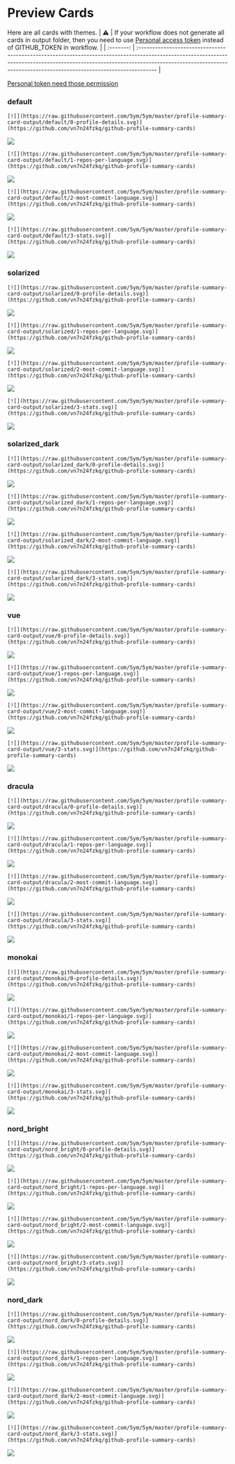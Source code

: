 
# Preview Cards

Here are all cards with themes.
| :warning: | If your workflow does not generate all cards in output folder, then you need to use [Personal access token](https://docs.github.com/en/actions/configuring-and-managing-workflows/creating-and-storing-encrypted-secrets) instead of GITHUB_TOKEN in workflow. |
| :-------: | :------------------------------------------------------------------------------------------------------------------------------------------------------------------------------------------------------------------------------------------------ |

[Personal token need those permission](https://github.com/vn7n24fzkq/github-profile-summary-cards/wiki/Personal-access-token-permissions)


### default


```
[![](https://raw.githubusercontent.com/5ym/5ym/master/profile-summary-card-output/default/0-profile-details.svg)](https://github.com/vn7n24fzkq/github-profile-summary-cards)
```
![](https://raw.githubusercontent.com/5ym/5ym/master/profile-summary-card-output/default/0-profile-details.svg)


```
[![](https://raw.githubusercontent.com/5ym/5ym/master/profile-summary-card-output/default/1-repos-per-language.svg)](https://github.com/vn7n24fzkq/github-profile-summary-cards)
```
![](https://raw.githubusercontent.com/5ym/5ym/master/profile-summary-card-output/default/1-repos-per-language.svg)


```
[![](https://raw.githubusercontent.com/5ym/5ym/master/profile-summary-card-output/default/2-most-commit-language.svg)](https://github.com/vn7n24fzkq/github-profile-summary-cards)
```
![](https://raw.githubusercontent.com/5ym/5ym/master/profile-summary-card-output/default/2-most-commit-language.svg)


```
[![](https://raw.githubusercontent.com/5ym/5ym/master/profile-summary-card-output/default/3-stats.svg)](https://github.com/vn7n24fzkq/github-profile-summary-cards)
```
![](https://raw.githubusercontent.com/5ym/5ym/master/profile-summary-card-output/default/3-stats.svg)


### solarized


```
[![](https://raw.githubusercontent.com/5ym/5ym/master/profile-summary-card-output/solarized/0-profile-details.svg)](https://github.com/vn7n24fzkq/github-profile-summary-cards)
```
![](https://raw.githubusercontent.com/5ym/5ym/master/profile-summary-card-output/solarized/0-profile-details.svg)


```
[![](https://raw.githubusercontent.com/5ym/5ym/master/profile-summary-card-output/solarized/1-repos-per-language.svg)](https://github.com/vn7n24fzkq/github-profile-summary-cards)
```
![](https://raw.githubusercontent.com/5ym/5ym/master/profile-summary-card-output/solarized/1-repos-per-language.svg)


```
[![](https://raw.githubusercontent.com/5ym/5ym/master/profile-summary-card-output/solarized/2-most-commit-language.svg)](https://github.com/vn7n24fzkq/github-profile-summary-cards)
```
![](https://raw.githubusercontent.com/5ym/5ym/master/profile-summary-card-output/solarized/2-most-commit-language.svg)


```
[![](https://raw.githubusercontent.com/5ym/5ym/master/profile-summary-card-output/solarized/3-stats.svg)](https://github.com/vn7n24fzkq/github-profile-summary-cards)
```
![](https://raw.githubusercontent.com/5ym/5ym/master/profile-summary-card-output/solarized/3-stats.svg)


### solarized_dark


```
[![](https://raw.githubusercontent.com/5ym/5ym/master/profile-summary-card-output/solarized_dark/0-profile-details.svg)](https://github.com/vn7n24fzkq/github-profile-summary-cards)
```
![](https://raw.githubusercontent.com/5ym/5ym/master/profile-summary-card-output/solarized_dark/0-profile-details.svg)


```
[![](https://raw.githubusercontent.com/5ym/5ym/master/profile-summary-card-output/solarized_dark/1-repos-per-language.svg)](https://github.com/vn7n24fzkq/github-profile-summary-cards)
```
![](https://raw.githubusercontent.com/5ym/5ym/master/profile-summary-card-output/solarized_dark/1-repos-per-language.svg)


```
[![](https://raw.githubusercontent.com/5ym/5ym/master/profile-summary-card-output/solarized_dark/2-most-commit-language.svg)](https://github.com/vn7n24fzkq/github-profile-summary-cards)
```
![](https://raw.githubusercontent.com/5ym/5ym/master/profile-summary-card-output/solarized_dark/2-most-commit-language.svg)


```
[![](https://raw.githubusercontent.com/5ym/5ym/master/profile-summary-card-output/solarized_dark/3-stats.svg)](https://github.com/vn7n24fzkq/github-profile-summary-cards)
```
![](https://raw.githubusercontent.com/5ym/5ym/master/profile-summary-card-output/solarized_dark/3-stats.svg)


### vue


```
[![](https://raw.githubusercontent.com/5ym/5ym/master/profile-summary-card-output/vue/0-profile-details.svg)](https://github.com/vn7n24fzkq/github-profile-summary-cards)
```
![](https://raw.githubusercontent.com/5ym/5ym/master/profile-summary-card-output/vue/0-profile-details.svg)


```
[![](https://raw.githubusercontent.com/5ym/5ym/master/profile-summary-card-output/vue/1-repos-per-language.svg)](https://github.com/vn7n24fzkq/github-profile-summary-cards)
```
![](https://raw.githubusercontent.com/5ym/5ym/master/profile-summary-card-output/vue/1-repos-per-language.svg)


```
[![](https://raw.githubusercontent.com/5ym/5ym/master/profile-summary-card-output/vue/2-most-commit-language.svg)](https://github.com/vn7n24fzkq/github-profile-summary-cards)
```
![](https://raw.githubusercontent.com/5ym/5ym/master/profile-summary-card-output/vue/2-most-commit-language.svg)


```
[![](https://raw.githubusercontent.com/5ym/5ym/master/profile-summary-card-output/vue/3-stats.svg)](https://github.com/vn7n24fzkq/github-profile-summary-cards)
```
![](https://raw.githubusercontent.com/5ym/5ym/master/profile-summary-card-output/vue/3-stats.svg)


### dracula


```
[![](https://raw.githubusercontent.com/5ym/5ym/master/profile-summary-card-output/dracula/0-profile-details.svg)](https://github.com/vn7n24fzkq/github-profile-summary-cards)
```
![](https://raw.githubusercontent.com/5ym/5ym/master/profile-summary-card-output/dracula/0-profile-details.svg)


```
[![](https://raw.githubusercontent.com/5ym/5ym/master/profile-summary-card-output/dracula/1-repos-per-language.svg)](https://github.com/vn7n24fzkq/github-profile-summary-cards)
```
![](https://raw.githubusercontent.com/5ym/5ym/master/profile-summary-card-output/dracula/1-repos-per-language.svg)


```
[![](https://raw.githubusercontent.com/5ym/5ym/master/profile-summary-card-output/dracula/2-most-commit-language.svg)](https://github.com/vn7n24fzkq/github-profile-summary-cards)
```
![](https://raw.githubusercontent.com/5ym/5ym/master/profile-summary-card-output/dracula/2-most-commit-language.svg)


```
[![](https://raw.githubusercontent.com/5ym/5ym/master/profile-summary-card-output/dracula/3-stats.svg)](https://github.com/vn7n24fzkq/github-profile-summary-cards)
```
![](https://raw.githubusercontent.com/5ym/5ym/master/profile-summary-card-output/dracula/3-stats.svg)


### monokai


```
[![](https://raw.githubusercontent.com/5ym/5ym/master/profile-summary-card-output/monokai/0-profile-details.svg)](https://github.com/vn7n24fzkq/github-profile-summary-cards)
```
![](https://raw.githubusercontent.com/5ym/5ym/master/profile-summary-card-output/monokai/0-profile-details.svg)


```
[![](https://raw.githubusercontent.com/5ym/5ym/master/profile-summary-card-output/monokai/1-repos-per-language.svg)](https://github.com/vn7n24fzkq/github-profile-summary-cards)
```
![](https://raw.githubusercontent.com/5ym/5ym/master/profile-summary-card-output/monokai/1-repos-per-language.svg)


```
[![](https://raw.githubusercontent.com/5ym/5ym/master/profile-summary-card-output/monokai/2-most-commit-language.svg)](https://github.com/vn7n24fzkq/github-profile-summary-cards)
```
![](https://raw.githubusercontent.com/5ym/5ym/master/profile-summary-card-output/monokai/2-most-commit-language.svg)


```
[![](https://raw.githubusercontent.com/5ym/5ym/master/profile-summary-card-output/monokai/3-stats.svg)](https://github.com/vn7n24fzkq/github-profile-summary-cards)
```
![](https://raw.githubusercontent.com/5ym/5ym/master/profile-summary-card-output/monokai/3-stats.svg)


### nord_bright


```
[![](https://raw.githubusercontent.com/5ym/5ym/master/profile-summary-card-output/nord_bright/0-profile-details.svg)](https://github.com/vn7n24fzkq/github-profile-summary-cards)
```
![](https://raw.githubusercontent.com/5ym/5ym/master/profile-summary-card-output/nord_bright/0-profile-details.svg)


```
[![](https://raw.githubusercontent.com/5ym/5ym/master/profile-summary-card-output/nord_bright/1-repos-per-language.svg)](https://github.com/vn7n24fzkq/github-profile-summary-cards)
```
![](https://raw.githubusercontent.com/5ym/5ym/master/profile-summary-card-output/nord_bright/1-repos-per-language.svg)


```
[![](https://raw.githubusercontent.com/5ym/5ym/master/profile-summary-card-output/nord_bright/2-most-commit-language.svg)](https://github.com/vn7n24fzkq/github-profile-summary-cards)
```
![](https://raw.githubusercontent.com/5ym/5ym/master/profile-summary-card-output/nord_bright/2-most-commit-language.svg)


```
[![](https://raw.githubusercontent.com/5ym/5ym/master/profile-summary-card-output/nord_bright/3-stats.svg)](https://github.com/vn7n24fzkq/github-profile-summary-cards)
```
![](https://raw.githubusercontent.com/5ym/5ym/master/profile-summary-card-output/nord_bright/3-stats.svg)


### nord_dark


```
[![](https://raw.githubusercontent.com/5ym/5ym/master/profile-summary-card-output/nord_dark/0-profile-details.svg)](https://github.com/vn7n24fzkq/github-profile-summary-cards)
```
![](https://raw.githubusercontent.com/5ym/5ym/master/profile-summary-card-output/nord_dark/0-profile-details.svg)


```
[![](https://raw.githubusercontent.com/5ym/5ym/master/profile-summary-card-output/nord_dark/1-repos-per-language.svg)](https://github.com/vn7n24fzkq/github-profile-summary-cards)
```
![](https://raw.githubusercontent.com/5ym/5ym/master/profile-summary-card-output/nord_dark/1-repos-per-language.svg)


```
[![](https://raw.githubusercontent.com/5ym/5ym/master/profile-summary-card-output/nord_dark/2-most-commit-language.svg)](https://github.com/vn7n24fzkq/github-profile-summary-cards)
```
![](https://raw.githubusercontent.com/5ym/5ym/master/profile-summary-card-output/nord_dark/2-most-commit-language.svg)


```
[![](https://raw.githubusercontent.com/5ym/5ym/master/profile-summary-card-output/nord_dark/3-stats.svg)](https://github.com/vn7n24fzkq/github-profile-summary-cards)
```
![](https://raw.githubusercontent.com/5ym/5ym/master/profile-summary-card-output/nord_dark/3-stats.svg)


